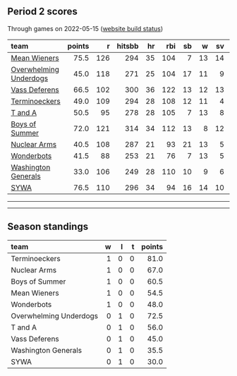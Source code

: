 

## Period 2 scores

Through games on 2022-05-15 ([website build status](https://github.com/brian-bot/pl-site/actions))


|team                                              | points|   r| hitsbb| hr| rbi| sb|  w| sv|  so|   era|  whip|
|:-------------------------------------------------|------:|---:|------:|--:|---:|--:|--:|--:|---:|-----:|-----:|
|[Mean Wieners](./meanwieners)                     |   75.5| 126|    294| 35| 104|  7| 13| 14| 182| 2.865| 1.020|
|[Overwhelming Underdogs](./overwhelmingunderdogs) |   45.0| 118|    271| 25| 104| 17| 11|  9| 154| 3.998| 1.210|
|[Vass Deferens](./vassdeferens)                   |   66.5| 102|    300| 36| 122| 13| 12| 13| 118| 3.591| 1.197|
|[Terminoeckers](./terminoeckers)                  |   49.0| 109|    294| 28| 108| 12| 11|  4| 176| 3.785| 1.194|
|[T and A](./tanda)                                |   50.5|  95|    278| 28| 105|  7| 13|  8| 190| 3.369| 1.203|
|[Boys of Summer](./boysofsummer)                  |   72.0| 121|    314| 34| 112| 13|  8| 12| 199| 3.749| 1.185|
|[Nuclear Arms](./nucleararms)                     |   40.5| 108|    287| 21|  93| 21| 13|  5| 152| 3.972| 1.235|
|[Wonderbots](./wonderbots)                        |   41.5|  88|    253| 21|  76|  7| 13|  5| 204| 3.695| 1.106|
|[Washington Generals](./washingtongenerals)       |   33.0| 106|    249| 28| 110| 10|  9|  6| 115| 3.918| 1.286|
|[SYWA](./sywa)                                    |   76.5| 110|    296| 34|  94| 16| 14| 10| 191| 3.170| 1.098|

* * *
* * *

## Season standings


|team                   |  w|  l|  t| points|
|:----------------------|--:|--:|--:|------:|
|Terminoeckers          |  1|  0|  0|   81.0|
|Nuclear Arms           |  1|  0|  0|   67.0|
|Boys of Summer         |  1|  0|  0|   60.5|
|Mean Wieners           |  1|  0|  0|   54.5|
|Wonderbots             |  1|  0|  0|   48.0|
|Overwhelming Underdogs |  0|  1|  0|   72.5|
|T and A                |  0|  1|  0|   56.0|
|Vass Deferens          |  0|  1|  0|   45.0|
|Washington Generals    |  0|  1|  0|   35.5|
|SYWA                   |  0|  1|  0|   30.0|


